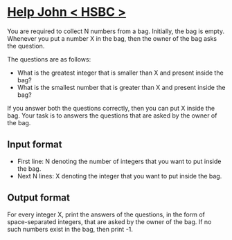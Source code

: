 # [Help John < HSBC >][link]

You are required to collect N numbers from a bag. Initially, the bag is empty. Whenever you put a number X in the bag, then the owner of the bag asks the question.

The questions are as follows:

- What is the greatest integer that is smaller than X and present inside the bag?
- What is the smallest number that is greater than X and present inside the bag?

If you answer both the questions correctly, then you can put X inside the bag. Your task is to answers the questions that are asked by the owner of the bag.

## Input format

- First line: N denoting the number of integers that you want to put inside the bag.
- Next N lines: X denoting the integer that you want to put inside the bag.

## Output format

For every integer X, print the answers of the questions, in the form of space-separated integers, that are asked by the owner of the bag. If no such numbers exist in the bag, then print -1.

[link]: https://www.hackerearth.com/practice/basic-programming/implementation/basics-of-implementation/practice-problems/algorithm/not-decided-1ca0c947/
